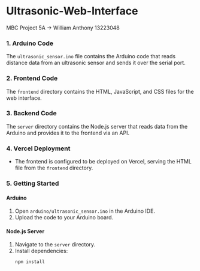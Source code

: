 # Ultrasonic-Web-Interface
MBC Project 5A -> William Anthony 13223048


### 1. Arduino Code

The `ultrasonic_sensor.ino` file contains the Arduino code that reads distance data from an ultrasonic sensor and sends it over the serial port.

### 2. Frontend Code

The `frontend` directory contains the HTML, JavaScript, and CSS files for the web interface.

### 3. Backend Code

The `server` directory contains the Node.js server that reads data from the Arduino and provides it to the frontend via an API.

### 4. Vercel Deployment

- The frontend is configured to be deployed on Vercel, serving the HTML file from the `frontend` directory.

### 5. Getting Started

#### Arduino

1. Open `arduino/ultrasonic_sensor.ino` in the Arduino IDE.
2. Upload the code to your Arduino board.

#### Node.js Server

1. Navigate to the `server` directory.
2. Install dependencies:
   ```bash
   npm install
